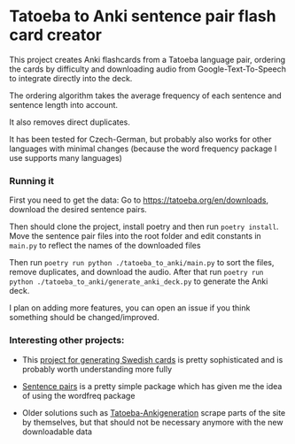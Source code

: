 # Tatoeba to Anki sentence pair flash card creator

This project creates Anki flashcards from a Tatoeba language pair, ordering the cards by difficulty and downloading audio from Google-Text-To-Speech to integrate directly into the deck.

The ordering algorithm takes the average frequency of each sentence and sentence length into account.

It also removes direct duplicates. 

It has been tested for Czech-German, but probably also works for other languages with minimal changes (because the word frequency package I use supports many languages)

### Running it

First you need to get the data: Go to https://tatoeba.org/en/downloads, download the desired sentence pairs.

Then should clone the project, install poetry and then run `poetry install`. 
Move the sentence pair files into the root folder and edit constants in `main.py` to reflect the names of the downloaded files

Then run `poetry run python ./tatoeba_to_anki/main.py` to sort the files, remove duplicates, and download the audio.
After that run `poetry run python ./tatoeba_to_anki/generate_anki_deck.py` to generate the Anki deck.

I plan on adding more features, you can open an issue if you think something should be changed/improved.

### Interesting other projects:
* This [project for generating Swedish cards](https://github.com/vvpd/anki_swedish) is pretty sophisticated and is probably worth understanding more fully

* [Sentence pairs](https://github.com/kmicklas/sentence-pairs) is a pretty simple package which has given me the idea of using the wordfreq package

* Older solutions such as [Tatoeba-Ankigeneration](https://github.com/alexanderk409/Tatoeba-anki-deckgeneration) scrape parts of the site by themselves, but that should not be necessary anymore with the new downloadable data